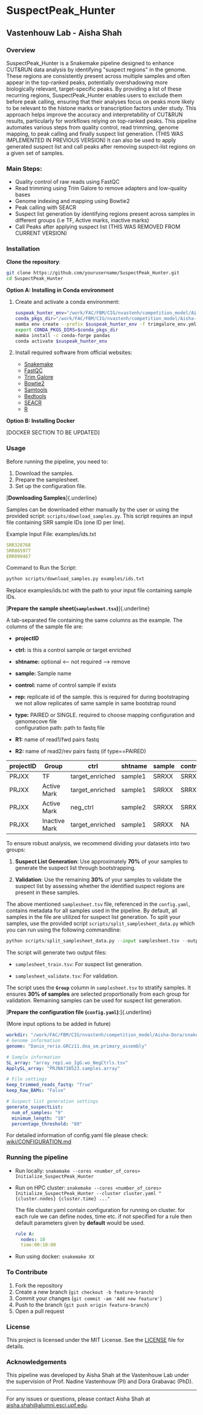# SuspectPeak_Hunter

## Vastenhouw Lab - Aisha Shah

### Overview

SuspectPeak_Hunter is a Snakemake pipeline designed to enhance CUT&RUN data analysis by identifying "suspect regions" in the genome. These regions are consistently present across multiple samples and often appear in the top-ranked peaks, potentially overshadowing more biologically relevant, target-specific peaks. By providing a list of these recurring regions, SuspectPeak_Hunter enables users to exclude them before peak calling, ensuring that their analyses focus on peaks more likely to be relevant to the histone marks or transcription factors under study. This approach helps improve the accuracy and interpretability of CUT&RUN results, particularly for workflows relying on top-ranked peaks. This pipeline automates various steps from quality control, read trimming, genome mapping, to peak calling and finally suspect list generation. (THIS WAS IMPLEMENTED IN PREVIOUS VERSION) It can also be used to apply generated suspect list and call peaks after removing suspect-list regions on a given set of samples.

### Main Steps:

-   Quality control of raw reads using FastQC
-   Read trimming using Trim Galore to remove adapters and low-quality bases
-   Genome indexing and mapping using Bowtie2
-   Peak calling with SEACR
-   Suspect list generation by identifying regions present across samples in different groups (i.e TF, Active marks, inactive marks)
-   Call Peaks after applying suspect list (THIS WAS REMOVED FROM CURRENT VERSION)

### Installation

**Clone the repository**:

``` sh
git clone https://github.com/yourusername/SuspectPeak_Hunter.git     
cd SuspectPeak_Hunter
```

**Option A: Installing in Conda environment**

1.  Create and activate a conda environment:

    ``` sh
    suspeak_hunter_env="/work/FAC/FBM/CIG/nvastenh/competition_model/Aisha-Dora/conda_env/suspeak_hunter_env_mamba"   
    conda_pkgs_dir="/work/FAC/FBM/CIG/nvastenh/competition_model/Aisha-Dora/conda_pkgs_dirs/"     
    mamba env create --prefix $suspeak_hunter_env -f trimgalore_env.yml     
    export CONDA_PKGS_DIRS=$conda_pkgs_dir     
    mamba install -c conda-forge pandas     
    conda activate $suspeak_hunter_env
    ```

2.  Install required software from official websites:

    -   [Snakemake](https://snakemake.readthedocs.io/en/stable/getting_started/installation.html)
    -   [FastQC](https://anaconda.org/bioconda/fastqc)
    -   [Trim Galore](https://github.com/FelixKrueger/TrimGalore)
    -   [Bowtie2](https://github.com/BenLangmead/bowtie2)
    -   [Samtools](https://www.htslib.org/download/)
    -   [Bedtools](https://www.htslib.org/download/)
    -   [SEACR](https://github.com/FredHutch/SEACR)
    -   [R](https://rstudio-education.github.io/hopr/starting.html)

**Option B: Installing Docker**

[DOCKER SECTION TO BE UPDATED]

### Usage

Before running the pipeline, you need to:

1.  Download the samples.
2.  Prepare the samplesheet.
3.  Set up the configuration file.

[**Downloading Samples**]{.underline}

Samples can be downloaded either manually by the user or using the provided script: `scripts/download_samples.py`. This script requires an input file containing SRR sample IDs (one ID per line).

Example Input File: examples/ids.txt

``` yaml
SRR328768  
SRR865977  
ERR099467  
```

Command to Run the Script:

``` sh
python scripts/download_samples.py examples/ids.txt   
```

Replace examples/ids.txt with the path to your input file containing sample IDs.

[**Prepare the sample sheet(`samplesheet.tsv`)**]{.underline}

A tab-separated file containing the same columns as the example. The columns of the sample file are:

-   **projectID**

-   **ctrl:** is this a control sample or target enriched

-   **shtname:** optional \<\-- not required \--\> remove

-   **sample:** Sample name

-   **control:** name of control sample if exists

-   **rep:** replicate id of the sample. this is required for during bootstraping we not allow replicates of same sample in same bootstrap round

-   **type:** PAIRED or SINGLE. required to choose mapping configuration and genomecove file\
    configuration path: path to fastq file

-   **R1:** name of read1/fwd pairs fastq

-   **R2:** name of read2/rev pairs fastq (if type==PAIRED)

| projectID | Group         | ctrl            | shtname | sample | control | rep | type   | path           | R1         | R2         |
|-------|-------|-------|-------|-------|-------|-------|-------|-------|-------|-------|
| PRJXX     | TF            | target_enriched | sample1 | SRRXX  | SRRXX   | 1   | PAIRED | /path/to/fastq | SRRXX_1.fq | SRRXX_2.fq |
| PRJXX     | Active Mark   | target_enriched | sample1 | SRRXX  | SRRXX   | 2   | PAIRED | /path/to/fastq | SRRXX_1.fq | SRRXX_2.fq |
| PRJXX     | Active Mark   | neg_ctrl        | sample2 | SRRXX  | SRRXX   | 1   | SINGLE | /path/to/fastq | SRRXX.fq   | NA         |
| PRJXX     | Inactive Mark | target_enriched | sample1 | SRRXX  | NA      | 1   | PAIRED | /path/to/fastq | SRRXX_1.fq | SRRXX_2.fq |

To ensure robust analysis, we recommend dividing your datasets into two groups:

1.  **Suspect List Generation**: Use approximately **70%** of your samples to generate the suspect list through bootstrapping.

2.  **Validation**: Use the remaining **30%** of your samples to validate the suspect list by assessing whether the identified suspect regions are present in these samples.

The above mentioned `samplesheet.tsv` file, referenced in the `config.yaml`, contains metadata for all samples used in the pipeline. By default, all samples in the file are utilized for suspect list generation. To split your samples, use the provided script `scripts/split_samplesheet_data.py` which you can run using the following commandline:

``` python
python scripts/split_samplesheet_data.py --input samplesheet.tsv --output_dir split_samples
```

The script will generate two output files:

-   `samplesheet_train.tsv`: For suspect list generation.

-   `samplesheet_validate.tsv`: For validation.

The script uses the **`Group`** column in `samplesheet.tsv` to stratify samples. It ensures **30% of samples** are selected proportionally from each group for validation. Remaining samples can be used for suspect list generation.

[**Prepare the configuration file (`config.yaml`)**:]{.underline}

(More input options to be added in future)

``` yaml
workdir: "/work/FAC/FBM/CIG/nvastenh/competition_model/Aisha-Dora/snakemake/SuspectPeak_Hunter"
# Genome information
genome: "Danio_rerio.GRCz11.dna_sm.primary_assembly"

# Sample information
SL_array: "array_rep1.wo_IgG.wo_NegCtrls.tsv"
ApplySL_array: "PRJNA738523.samples.array"

# File settings
keep_trimmed_reads_fastq: "True"
keep_Raw_BAMs: "False"

# Suspect list generation settings
generate_suspectList:
  num_of_samples: "9"
  minimum_length: "10"
  percentage_threshold: "80"
```

For detailed information of config.yaml file please check: [wiki/CONFIGURATION.md](https://github.com/AishaShah/SuspectPeak_Hunter/blob/main/wiki/CONFIGURATION.md)

### Running the pipeline

-   Run locally: `snakemake --cores <number_of_cores> Initialize_SuspectPeak_Hunter`

-   Run on HPC cluster: `snakemake --cores <number_of_cores> Initialize_SuspectPeak_Hunter --cluster cluster.yaml "{cluster.nodes} {cluster.time} ..."`

    The file cluster.yaml contain configuration for running on cluster. for each rule we can define nodes, time etc. if not specified for a rule then default parameters given by **default** would be used.

    ``` yaml
    rule A:
      nodes: 10
      time:00:10:00
    ```

-   Run using docker: `snakemake XX`

### To Contribute

1.  Fork the repository
2.  Create a new branch (`git checkout -b feature-branch`)
3.  Commit your changes (`git commit -am 'Add new feature'`)
4.  Push to the branch (`git push origin feature-branch`)
5.  Open a pull request

### License

This project is licensed under the MIT License. See the [LICENSE](LICENSE) file for details.

### Acknowledgements

This pipeline was developed by Aisha Shah at the Vastenhouw Lab under the supervision of Prof. Nadine Vastenhouw (PI) and Dora Grabavac (PhD).

------------------------------------------------------------------------

For any issues or questions, please contact Aisha Shah at [aisha.shah\@alumni.esci.upf.edu](mailto:aisha.shah@alumni.esci.upf.edu).

